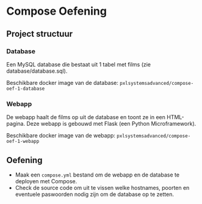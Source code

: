 # Compose Oefening
## Project structuur
### Database
Een MySQL database die bestaat uit 1 tabel met films (zie database/database.sql).

Beschikbare docker image van de database: `pxlsystemsadvanced/compose-oef-1-database`

### Webapp
De webapp haalt de films op uit de database en toont ze in een HTML-pagina. Deze webapp is gebouwd met Flask (een Python Microframework).

Beschikbare docker image van de webapp: `pxlsystemsadvanced/compose-oef-1-webapp`

## Oefening
- Maak een `compose.yml` bestand om de webapp en de database te deployen met Compose.
- Check de source code om uit te vissen welke hostnames, poorten en eventuele paswoorden nodig zijn om de database op te zetten.
